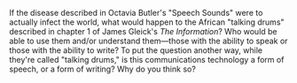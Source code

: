 If the disease described in Octavia Butler's "Speech Sounds" were to actually infect the world, what would happen to the African "talking drums" described in chapter 1 of James Gleick's *The Information*? Who would be able to use them and/or understand them—those with the ability to speak or those with the ability to write? To put the question another way, while they're called "talking drums," is this communications technology a form of speech, or a form of writing? Why do you think so? 